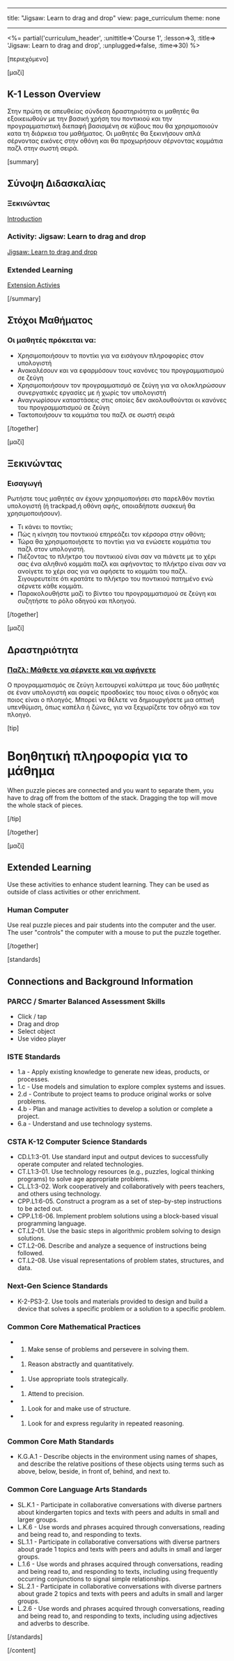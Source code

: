 * * *

title: "Jigsaw: Learn to drag and drop" view: page_curriculum theme: none

* * *

<%= partial('curriculum_header', :unittitle=>'Course 1', :lesson=>3, :title=> 'Jigsaw: Learn to drag and drop', :unplugged=>false, :time=>30) %>

[περιεχόμενο]

[μαζί]

## K-1 Lesson Overview

Στην πρώτη σε απευθείας σύνδεση δραστηριότητα οι μαθητές θα εξοικειωθούν με την βασική χρήση του ποντικιού και την προγραμματιστική διεπαφή βασισμένη σε κύβους που θα χρησιμοποιούν κατα τη διάρκεια του μαθήματος. Οι μαθητές θα ξεκινήσουν απλά σέρνοντας εικόνες στην οθόνη και θα προχωρήσουν σέρνοντας κομμάτια παζλ στην σωστή σειρά.

[summary]

## Σύνοψη Διδασκαλίας

### **Ξεκινώντας**

[Introduction](#GetStarted)   


### **Activity: Jigsaw: Learn to drag and drop**

[Jigsaw: Learn to drag and drop](#Activity)

### **Extended Learning**

[Extension Activies](#Extended)

[/summary]

## Στόχοι Μαθήματος

### Οι μαθητές πρόκειται να:

  * Χρησιμοποιήσουν το ποντίκι για να εισάγουν πληροφορίες στον υπολογιστή
  * Ανακαλέσουν και να εφαρμόσουν τους κανόνες του προγραμματισμού σε ζεύγη
  * Χρησιμοποιήσουν τον προγραμματισμό σε ζεύγη για να ολοκληρώσουν συνεργατικές εργασίες με ή χωρίς τον υπολογιστή
  * Αναγνωρίσουν καταστάσεις στις οποίες δεν ακολουθούνται οι κανόνες του προγραμματισμού σε ζεύγη
  * Τακτοποιήσουν τα κομμάτια του παζλ σε σωστή σειρά

[/together]

[μαζί]

## Ξεκινώντας

### <a name="GetStarted"></a>Εισαγωγή

Ρωτήστε τους μαθητές αν έχουν χρησιμοποιήσει στο παρελθόν ποντίκι υπολογιστή (ή trackpad,ή οθόνη αφής, οποιαδήποτε συσκευή θα χρησιμοποιήσουν).

  * Τι κάνει το ποντίκι;
  * Πώς η κίνηση του ποντικιού επηρεάζει τον κέρσορα στην οθόνη;
  * Τώρα θα χρησιμοποιήσετε το ποντίκι για να ενώσετε κομμάτια του παζλ στον υπολογιστή.
  * Πιέζοντας το πλήκτρο του ποντικιού είναι σαν να πιάνετε με το χέρι σας ένα αληθινό κομμάτι παζλ και αφήνοντας το πλήκτρο είναι σαν να ανοίγετε το χέρι σας για να αφήσετε το κομμάτι του παζλ. Σιγουρευτείτε ότι κρατάτε το πλήκτρο του ποντικιού πατημένο ενώ σέρνετε κάθε κομμάτι.
  * Παρακολουθήστε μαζί το βίντεο του προγραμματισμού σε ζεύγη και συζητήστε το ρόλο οδηγού και πλοηγού.

[/together]

[μαζί]

## Δραστηριότητα

### <a name="Activity"></a>[Παζλ: Μάθετε να σέρνετε και να αφήνετε](http://learn.letron.vip/s/course1/stage/3/puzzle/1)

Ο προγραμματισμός σε ζεύγη λειτουργεί καλύτερα με τους δύο μαθητές σε έναν υπολογιστή και σαφείς προσδοκίες του ποιος είναι ο οδηγός και ποιος είναι ο πλοηγός. Μπορεί να θέλετε να δημιουργήσετε μια οπτική υπενθύμιση, όπως καπέλα ή ζώνες, για να ξεχωρίζετε τον οδηγό και τον πλοηγό.

[tip]

# Βοηθητική πληροφορία για το μάθημα

When puzzle pieces are connected and you want to separate them, you have to drag off from the bottom of the stack. Dragging the top will move the whole stack of pieces.

[/tip]

[/together]

<!--(this is left in here as an example of how to include an image in Markdown)
![](binaryphoto.png) -->

[μαζί]

## Extended Learning

<a name="Extended"></a>Use these activities to enhance student learning. They can be used as outside of class activities or other enrichment.

### Human Computer

Use real puzzle pieces and pair students into the computer and the user. The user "controls" the computer with a mouse to put the puzzle together.

[/together]

[standards]

## Connections and Background Information

### PARCC / Smarter Balanced Assessment Skills

  * Click / tap
  * Drag and drop
  * Select object
  * Use video player

### ISTE Standards

  * 1.a - Apply existing knowledge to generate new ideas, products, or processes.
  * 1.c - Use models and simulation to explore complex systems and issues.
  * 2.d - Contribute to project teams to produce original works or solve problems.
  * 4.b - Plan and manage activities to develop a solution or complete a project.
  * 6.a - Understand and use technology systems.

### CSTA K-12 Computer Science Standards

  * CD.L1:3-01. Use standard input and output devices to successfully operate computer and related technologies.
  * CT.L1:3-01. Use technology resources (e.g., puzzles, logical thinking programs) to solve age appropriate problems.
  * CL.L1:3-02. Work cooperatively and collaboratively with peers teachers, and others using technology.
  * CPP.L1:6-05. Construct a program as a set of step-by-step instructions to be acted out.
  * CPP.L1:6-06. Implement problem solutions using a block-based visual programming language.
  * CT.L2-01. Use the basic steps in algorithmic problem solving to design solutions.
  * CT.L2-06. Describe and analyze a sequence of instructions being followed.
  * CT.L2-08. Use visual representations of problem states, structures, and data.

### Next-Gen Science Standards

  * K-2-PS3-2. Use tools and materials provided to design and build a device that solves a specific problem or a solution to a specific problem. 

### Common Core Mathematical Practices

  *   1. Make sense of problems and persevere in solving them.
  *   1. Reason abstractly and quantitatively.
  *   1. Use appropriate tools strategically.
  *   1. Attend to precision.
  *   1. Look for and make use of structure.
  *   1. Look for and express regularity in repeated reasoning.

### Common Core Math Standards

  * K.G.A.1 - Describe objects in the environment using names of shapes, and describe the relative positions of these objects using terms such as above, below, beside, in front of, behind, and next to.

### Common Core Language Arts Standards

  * SL.K.1 - Participate in collaborative conversations with diverse partners about kindergarten topics and texts with peers and adults in small and larger groups.
  * L.K.6 - Use words and phrases acquired through conversations, reading and being read to, and responding to texts.
  * SL.1.1 - Participate in collaborative conversations with diverse partners about grade 1 topics and texts with peers and adults in small and larger groups.
  * L.1.6 - Use words and phrases acquired through conversations, reading and being read to, and responding to texts, including using frequently occurring conjunctions to signal simple relationships.
  * SL.2.1 - Participate in collaborative conversations with diverse partners about grade 2 topics and texts with peers and adults in small and larger groups.
  * L.2.6 - Use words and phrases acquired through conversations, reading and being read to, and responding to texts, including using adjectives and adverbs to describe.

[/standards]

[/content]

<link rel="stylesheet" type="text/css" href="../docs/morestyle.css" />